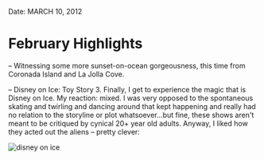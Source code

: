 Date: MARCH 10, 2012

# February Highlights

–  Witnessing some more sunset-on-ocean gorgeousness, this time from Coronada
Island and La Jolla Cove.

–  Disney on Ice: Toy Story 3.  Finally, I get to experience the magic that is
Disney on Ice. My reaction: mixed. I was very opposed to the spontaneous
skating and twirling and dancing around that kept happening and really had no
relation to the storyline or plot whatsoever...but fine, these shows aren't
meant to be critiqued by cynical 20+ year old adults.  Anyway, I liked how
they acted out the aliens – pretty clever:

![disney on ice](http://3.bp.blogspot.com/-HYp5Vh4Q3BQ/T1V7bZ8fbfI/AAAAAAAAAvQ/0CzXd2kfY_E/s400/P1030567+copy.JPG)


